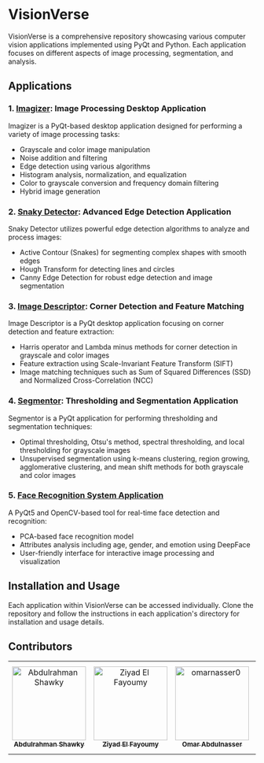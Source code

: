 # VisionVerse

VisionVerse is a comprehensive repository showcasing various computer vision applications implemented using PyQt and Python. Each application focuses on different aspects of image processing, segmentation, and analysis.

## Applications

### 1. [Imagizer](https://github.com/AbdulrahmanGhitani/Imagizer): Image Processing Desktop Application

Imagizer is a PyQt-based desktop application designed for performing a variety of image processing tasks:
- Grayscale and color image manipulation
- Noise addition and filtering
- Edge detection using various algorithms
- Histogram analysis, normalization, and equalization
- Color to grayscale conversion and frequency domain filtering
- Hybrid image generation

### 2. [Snaky Detector](https://github.com/Ziyad-HF/snaky-detector): Advanced Edge Detection Application

Snaky Detector utilizes powerful edge detection algorithms to analyze and process images:
- Active Contour (Snakes) for segmenting complex shapes with smooth edges
- Hough Transform for detecting lines and circles
- Canny Edge Detection for robust edge detection and image segmentation

### 3. [Image Descriptor](https://github.com/Ziyad-HF/Image_Descriptor.git): Corner Detection and Feature Matching

Image Descriptor is a PyQt desktop application focusing on corner detection and feature extraction:
- Harris operator and Lambda minus methods for corner detection in grayscale and color images
- Feature extraction using Scale-Invariant Feature Transform (SIFT)
- Image matching techniques such as Sum of Squared Differences (SSD) and Normalized Cross-Correlation (NCC)

### 4. [Segmentor](https://github.com/Ziyad-HF/Segmentor): Thresholding and Segmentation Application

Segmentor is a PyQt application for performing thresholding and segmentation techniques:
- Optimal thresholding, Otsu's method, spectral thresholding, and local thresholding for grayscale images
- Unsupervised segmentation using k-means clustering, region growing, agglomerative clustering, and mean shift methods for both grayscale and color images

### 5. [Face Recognition System Application](https://github.com/omarshaban02/Face-Recognition-System)

A PyQt5 and OpenCV-based tool for real-time face detection and recognition:
- PCA-based face recognition model
- Attributes analysis including age, gender, and emotion using DeepFace
- User-friendly interface for interactive image processing and visualization

## Installation and Usage

Each application within VisionVerse can be accessed individually. Clone the repository and follow the instructions in each application's directory for installation and usage details.


  
## Contributors <a name = "Contributors"></a>
<table>
  <tr>
    <td align="center">
    <a href="https://github.com/AbdulrahmanGhitani" target="_black">
    <img src="https://avatars.githubusercontent.com/u/114954706?v=4" width="150px;" alt="Abdulrahman Shawky"/>
    <br />
    <sub><b>Abdulrahman Shawky</b></sub></a>
    </td>
  <td align="center">
    <a href="https://github.com/Ziyad-HF" target="_black">
    <img src="https://avatars.githubusercontent.com/u/99608059?v=4" width="150px;" alt="Ziyad El Fayoumy"/>
    <br />
    <sub><b>Ziyad El Fayoumy</b></sub></a>
    </td>
<td align="center">
    <a href="https://github.com/omarnasser0" target="_black">
    <img src="https://avatars.githubusercontent.com/u/100535160?v=4" width="150px;" alt="omarnasser0"/>
    <br />
    <sub><b>Omar Abdulnasser</b></sub></a>
    </td>
    <td align="center">
    <a href="https://github.com/MohamedSayedDiab" target="_black">
    <img src="https://avatars.githubusercontent.com/u/90231744?v=4" width="150px;" alt="Mohammed Sayed Diab"/>
    <br />
    <sub><b>Mohammed Sayed Diab</b></sub></a>
    </td>
     <td align="center">
    <a href="https://github.com/RushingBlast" target="_black">
    <img src="https://avatars.githubusercontent.com/u/96780345?v=4" width="150px;" alt="Assem Hussein"/>
    <br />
    <sub><b>Assem Hussein</b></sub></a>
    </td>
      </tr>
 </table>
